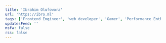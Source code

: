 ```yaml
---
title: 'Ibrahim Olufowora'
url: 'https://ibro.ml'
tags: ['Frontend Engineer', 'web developer', 'Gamer', 'Performance Enthusiast']
updatesFeed: ''
nsfw: false
rss: false
---
```

